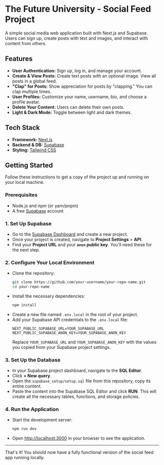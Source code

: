 # The Future University - Social Feed Project

A simple social media web application built with Next.js and Supabase. Users can sign up, create posts with text and images, and interact with content from others.

## Features

*   **User Authentication:** Sign up, log in, and manage your account.
*   **Create & View Posts:** Create text posts with an optional image. View all posts in a global feed.
*   **"Clap" for Posts:** Show appreciation for posts by "clapping." You can clap multiple times.
*   **User Profiles:** Customize your name, username, bio, and choose a profile avatar.
*   **Delete Your Content:** Users can delete their own posts.
*   **Light & Dark Mode:** Toggle between light and dark themes.

## Tech Stack

*   **Framework:** [Next.js](https://nextjs.org/)
*   **Backend & DB:** [Supabase](https://supabase.io/)
*   **Styling:** [Tailwind CSS](https://tailwindcss.com/)

## Getting Started

Follow these instructions to get a copy of the project up and running on your local machine.

### Prerequisites

*   Node.js and npm (or yarn/pnpm)
*   A free [Supabase](https://supabase.io/) account

### 1. Set Up Supabase

*   Go to the [Supabase Dashboard](https://app.supabase.io) and create a new project.
*   Once your project is created, navigate to **Project Settings** > **API**.
*   Find your **Project URL** and your **`anon` public key**. You'll need these for the next step.

### 2. Configure Your Local Environment

*   Clone the repository:
    ```bash
    git clone https://github.com/your-username/your-repo-name.git
    cd your-repo-name
    ```
*   Install the necessary dependencies:
    ```bash
    npm install
    ```
*   Create a new file named `.env.local` in the root of your project.
*   Add your Supabase API credentials to the `.env.local` file:
    ```
    NEXT_PUBLIC_SUPABASE_URL=YOUR_SUPABASE_URL
    NEXT_PUBLIC_SUPABASE_ANON_KEY=YOUR_SUPABASE_ANON_KEY
    ```
    Replace `YOUR_SUPABASE_URL` and `YOUR_SUPABASE_ANON_KEY` with the values you copied from your Supabase project settings.

### 3. Set Up the Database

*   In your Supabase project dashboard, navigate to the **SQL Editor**.
*   Click **+ New query**.
*   Open the `supabase_setup/setup.sql` file from this repository, copy its entire content.
*   Paste the content into the Supabase SQL Editor and click **RUN**. This will create all the necessary tables, functions, and storage policies.

### 4. Run the Application

*   Start the development server:
    ```bash
    npm run dev
    ```
*   Open [http://localhost:3000](http://localhost:3000) in your browser to see the application.

---

That's it! You should now have a fully functional version of the social feed app running locally.
